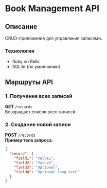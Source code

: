 # Book Management API

## Описание
CRUD-приложение для управления записями.

### Технологии
- Ruby on Rails
- SQLite (по умолчанию)

## Маршруты API

### 1. Получение всех записей
**GET** `/records`  
Возвращает список всех записей.

### 2. Создание новой записи
**POST** `/records`  
**Пример тела запроса**:
```json
{
  "record": {
    "field1": "Value1",
    "field2": "Value2",
    "field3": "Optional",
    "field4": "Optional long text"
  }
}

